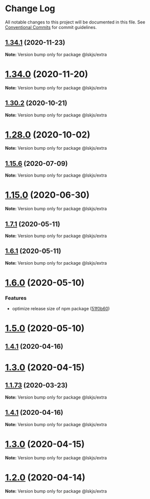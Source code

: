# Change Log

All notable changes to this project will be documented in this file.
See [Conventional Commits](https://conventionalcommits.org) for commit guidelines.

## [1.34.1](https://github.com/lskjs/ux/tree/master/packages/extra/compare/v1.34.0...v1.34.1) (2020-11-23)

**Note:** Version bump only for package @lskjs/extra





# [1.34.0](https://github.com/lskjs/ux/tree/master/packages/extra/compare/v1.33.0...v1.34.0) (2020-11-20)

**Note:** Version bump only for package @lskjs/extra





## [1.30.2](https://github.com/lskjs/ux/tree/master/packages/extra/compare/v1.30.1...v1.30.2) (2020-10-21)

**Note:** Version bump only for package @lskjs/extra





# [1.28.0](https://github.com/lskjs/ux/tree/master/packages/extra/compare/v1.27.4...v1.28.0) (2020-10-02)

**Note:** Version bump only for package @lskjs/extra





## [1.15.6](https://github.com/lskjs/ux/tree/master/packages/extra/compare/v1.15.5...v1.15.6) (2020-07-09)

**Note:** Version bump only for package @lskjs/extra





# [1.15.0](https://github.com/lskjs/ux/tree/master/packages/extra/compare/v1.14.0...v1.15.0) (2020-06-30)

**Note:** Version bump only for package @lskjs/extra





## [1.7.1](https://github.com/lskjs/ux/tree/master/packages/extra/compare/v1.6.1...v1.7.1) (2020-05-11)

**Note:** Version bump only for package @lskjs/extra





## [1.6.1](https://github.com/lskjs/ux/tree/master/packages/extra/compare/v1.6.0...v1.6.1) (2020-05-11)

**Note:** Version bump only for package @lskjs/extra





# [1.6.0](https://github.com/lskjs/ux/tree/master/packages/extra/compare/v1.5.0...v1.6.0) (2020-05-10)


### Features

* optimize release size of npm package ([51f0b60](https://github.com/lskjs/ux/tree/master/packages/extra/commit/51f0b60a4a471b0b1da9232105a4cf23b720ec8c))





# [1.5.0](https://github.com/lskjs/ux/tree/master/packages/extra/compare/v1.1.94...v1.5.0) (2020-05-10)



## [1.4.1](https://github.com/lskjs/ux/tree/master/packages/extra/compare/v1.4.0...v1.4.1) (2020-04-16)



# [1.3.0](https://github.com/lskjs/ux/tree/master/packages/extra/compare/v1.1.76...v1.3.0) (2020-04-15)



## [1.1.73](https://github.com/lskjs/ux/tree/master/packages/extra/compare/v1.1.72...v1.1.73) (2020-03-23)

**Note:** Version bump only for package @lskjs/extra





## [1.4.1](https://github.com/lskjs/ux/tree/master/packages/extra/compare/v1.4.0...v1.4.1) (2020-04-16)

**Note:** Version bump only for package @lskjs/extra





# [1.3.0](https://github.com/lskjs/ux/tree/master/packages/extra/compare/v1.1.76...v1.3.0) (2020-04-15)

**Note:** Version bump only for package @lskjs/extra





# [1.2.0](https://github.com/lskjs/ux/tree/master/packages/extra/compare/v1.1.76...v1.2.0) (2020-04-14)

**Note:** Version bump only for package @lskjs/extra
